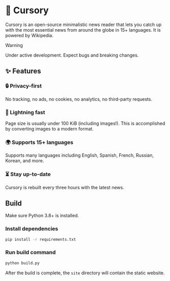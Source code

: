 # 📰 Cursory

Cursory is an open-source minimalistic news reader that lets you catch up with the most essential news from around the globe in 15+ languages. It is powered by Wikipedia.

> [!WARNING]
> Under active development. Expect bugs and breaking changes.

## ✨ Features

### 🔒 Privacy-first

No tracking, no ads, no cookies, no analytics, no third-party requests.

### 🚀 Lightning fast

Page size is usually under 100 KiB (including images!). This is accomplished by converting images to a modern format.

### 🌍 Supports 15+ languages

Supports many languages including English, Spanish, French, Russian, Korean, and more.

### ⏳ Stay up-to-date

Cursory is rebuilt every three hours with the latest news.

## Build

Make sure Python 3.8+ is installed.

### Install dependencies

```bash
pip install -r requirements.txt
```

### Run build command

```bash
python build.py
```

After the build is complete, the `site` directory will contain the static website.
